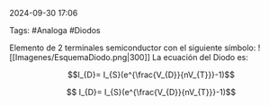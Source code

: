 2024-09-30 17:06

Tags: #Analoga #Diodos

Elemento de 2 terminales semiconductor con el siguiente símbolo:
![[Imagenes/EsquemaDiodo.png|300]]
La ecuación del Diodo es:
```math
I_{D}= I_{S}(e^{\frac{V_{D}}{nV_{T}}}-1)
```
$$ I_{D}= I_{S}(e^{\frac{V_{D}}{nV_{T}}}-1)$$


